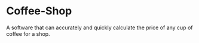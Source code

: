 # Coffee-Shop
A software that can accurately and quickly calculate the price of any cup of coffee for a shop.
